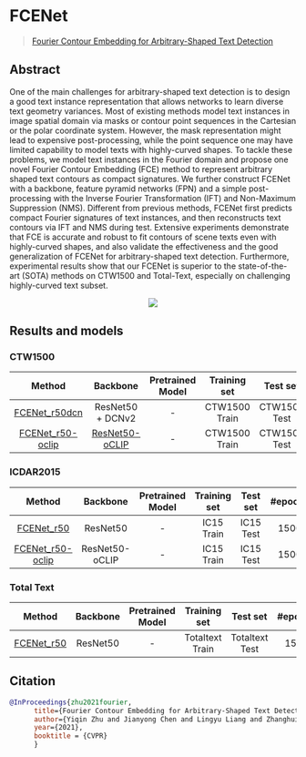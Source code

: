 # FCENet

> [Fourier Contour Embedding for Arbitrary-Shaped Text Detection](https://arxiv.org/abs/2104.10442)

<!-- [ALGORITHM] -->

## Abstract

One of the main challenges for arbitrary-shaped text detection is to design a good text instance representation that allows networks to learn diverse text geometry variances. Most of existing methods model text instances in image spatial domain via masks or contour point sequences in the Cartesian or the polar coordinate system. However, the mask representation might lead to expensive post-processing, while the point sequence one may have limited capability to model texts with highly-curved shapes. To tackle these problems, we model text instances in the Fourier domain and propose one novel Fourier Contour Embedding (FCE) method to represent arbitrary shaped text contours as compact signatures. We further construct FCENet with a backbone, feature pyramid networks (FPN) and a simple post-processing with the Inverse Fourier Transformation (IFT) and Non-Maximum Suppression (NMS). Different from previous methods, FCENet first predicts compact Fourier signatures of text instances, and then reconstructs text contours via IFT and NMS during test. Extensive experiments demonstrate that FCE is accurate and robust to fit contours of scene texts even with highly-curved shapes, and also validate the effectiveness and the good generalization of FCENet for arbitrary-shaped text detection. Furthermore, experimental results show that our FCENet is superior to the state-of-the-art (SOTA) methods on CTW1500 and Total-Text, especially on challenging highly-curved text subset.

<div align=center>
<img src="https://user-images.githubusercontent.com/22607038/142791859-1b0ebde4-b151-4c25-ba1b-f354bd8ddc8c.png"/>
</div>

## Results and models

### CTW1500

|                 Method                 |                 Backbone                  | Pretrained Model | Training set  |   Test set   | #epochs |  Test size  | Precision | Recall | Hmean  |                 Download                  |
| :------------------------------------: | :---------------------------------------: | :--------------: | :-----------: | :----------: | :-----: | :---------: | :-------: | :----: | :----: | :---------------------------------------: |
| [FCENet_r50dcn](/configs/textdet/fcenet/fcenet_resnet50-dcnv2_fpn_1500e_ctw1500.py) |             ResNet50 + DCNv2              |        -         | CTW1500 Train | CTW1500 Test |  1500   | (736, 1080) |  0.8689   | 0.8296 | 0.8488 | [model](https://download.openmmlab.com/mmocr/textdet/fcenet/fcenet_resnet50-dcnv2_fpn_1500e_ctw1500/fcenet_resnet50-dcnv2_fpn_1500e_ctw1500_20220825_221510-4d705392.pth) \| [log](https://download.openmmlab.com/mmocr/textdet/fcenet/fcenet_resnet50-dcnv2_fpn_1500e_ctw1500/20220825_221510.log) |
| [FCENet_r50-oclip](/configs/textdet/fcenet/fcenet_resnet50-oclip-dcnv2_fpn_1500e_ctw1500.py) | [ResNet50-oCLIP](https://download.openmmlab.com/mmocr/backbone/resnet50-oclip-7ba0c533.pth) |        -         | CTW1500 Train | CTW1500 Test |  1500   | (736, 1080) |  0.8383   | 0.801  | 0.8192 | [model](https://download.openmmlab.com/mmocr/textdet/fcenet/fcenet_resnet50-oclip_fpn_1500e_ctw1500/fcenet_resnet50-oclip_fpn_1500e_ctw1500_20221102_121909-101df7e6.pth) \| [log](https://download.openmmlab.com/mmocr/textdet/fcenet/fcenet_resnet50-oclip_fpn_1500e_ctw1500/20221102_121909.log) |

### ICDAR2015

|                        Method                         |    Backbone    | Pretrained Model | Training set | Test set  | #epochs |  Test size   | Precision | Recall | Hmean  |                         Download                         |
| :---------------------------------------------------: | :------------: | :--------------: | :----------: | :-------: | :-----: | :----------: | :-------: | :----: | :----: | :------------------------------------------------------: |
| [FCENet_r50](/configs/textdet/fcenet/fcenet_resnet50_fpn_1500e_icdar2015.py) |    ResNet50    |        -         |  IC15 Train  | IC15 Test |  1500   | (2260, 2260) |  0.8243   | 0.8834 | 0.8528 | [model](https://download.openmmlab.com/mmocr/textdet/fcenet/fcenet_resnet50_fpn_1500e_icdar2015/fcenet_resnet50_fpn_1500e_icdar2015_20220826_140941-167d9042.pth) \| [log](https://download.openmmlab.com/mmocr/textdet/fcenet/fcenet_resnet50_fpn_1500e_icdar2015/20220826_140941.log) |
| [FCENet_r50-oclip](/configs/textdet/fcenet/fcenet_resnet50-oclip_fpn_1500e_icdar2015.py) | ResNet50-oCLIP |        -         |  IC15 Train  | IC15 Test |  1500   | (2260, 2260) |  0.9176   | 0.8098 | 0.8604 | [model](https://download.openmmlab.com/mmocr/textdet/fcenet/fcenet_resnet50-oclip_fpn_1500e_icdar2015/fcenet_resnet50-oclip_fpn_1500e_icdar2015_20221101_150145-5a6fc412.pth) \| [log](https://download.openmmlab.com/mmocr/textdet/fcenet/fcenet_resnet50-oclip_fpn_1500e_icdar2015/20221101_150145.log) |

### Total Text

|                        Method                         | Backbone | Pretrained Model |  Training set   |    Test set    | #epochs |  Test size  | Precision | Recall | Hmean  |                        Download                         |
| :---------------------------------------------------: | :------: | :--------------: | :-------------: | :------------: | :-----: | :---------: | :-------: | :----: | :----: | :-----------------------------------------------------: |
| [FCENet_r50](/configs/textdet/fcenet/fcenet_resnet50_fpn_1500e_totaltext.py) | ResNet50 |        -         | Totaltext Train | Totaltext Test |  1500   | (1280, 960) |  0.8485   | 0.7810 | 0.8134 | [model](https://download.openmmlab.com/mmocr/textdet/fcenet/fcenet_resnet50_fpn_1500e_totaltext/fcenet_resnet50_fpn_1500e_totaltext-91bd37af.pth) \| [log](https://download.openmmlab.com/mmocr/textdet/fcenet/fcenet_resnet50_fpn_1500e_totaltext/20221219_201107.log) |

## Citation

```bibtex
@InProceedings{zhu2021fourier,
      title={Fourier Contour Embedding for Arbitrary-Shaped Text Detection},
      author={Yiqin Zhu and Jianyong Chen and Lingyu Liang and Zhanghui Kuang and Lianwen Jin and Wayne Zhang},
      year={2021},
      booktitle = {CVPR}
      }
```

